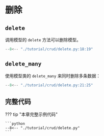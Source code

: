 # 删除

## `delete`

调用模型的 `delete` 方法可以删除模型。

```python hl_lines="2"
--8<-- "./tutorial/crud/delete.py:18:19"
```

## `delete_many`

使用模型类的 `delete_many` 来同时删除多条数据：

```python hl_lines="5"
--8<-- "./tutorial/crud/delete.py:21:25"
```

## 完整代码

??? tip "本章完整示例代码"

    ```python
    --8<-- "./tutorial/crud/delete.py"
    ```
